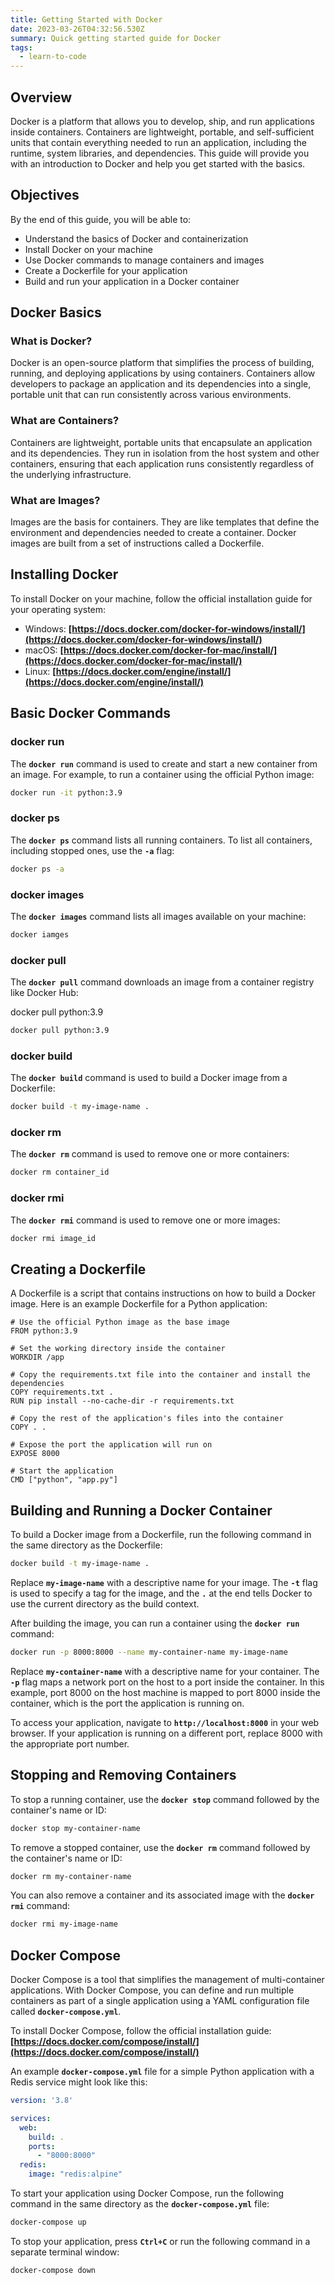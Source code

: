```yaml
---
title: Getting Started with Docker
date: 2023-03-26T04:32:56.530Z
summary: Quick getting started guide for Docker
tags:
  - learn-to-code
---
```

## **Overview**

Docker is a platform that allows you to develop, ship, and run applications inside containers. Containers are lightweight, portable, and self-sufficient units that contain everything needed to run an application, including the runtime, system libraries, and dependencies. This guide will provide you with an introduction to Docker and help you get started with the basics.

## **Objectives**

By the end of this guide, you will be able to:

- Understand the basics of Docker and containerization
- Install Docker on your machine
- Use Docker commands to manage containers and images
- Create a Dockerfile for your application
- Build and run your application in a Docker container

## **Docker Basics**

### **What is Docker?**

Docker is an open-source platform that simplifies the process of building, running, and deploying applications by using containers. Containers allow developers to package an application and its dependencies into a single, portable unit that can run consistently across various environments.

### **What are Containers?**

Containers are lightweight, portable units that encapsulate an application and its dependencies. They run in isolation from the host system and other containers, ensuring that each application runs consistently regardless of the underlying infrastructure.

### **What are Images?**

Images are the basis for containers. They are like templates that define the environment and dependencies needed to create a container. Docker images are built from a set of instructions called a Dockerfile.

## **Installing Docker**

To install Docker on your machine, follow the official installation guide for your operating system:

- Windows: **[https://docs.docker.com/docker-for-windows/install/](https://docs.docker.com/docker-for-windows/install/)**
- macOS: **[https://docs.docker.com/docker-for-mac/install/](https://docs.docker.com/docker-for-mac/install/)**
- Linux: **[https://docs.docker.com/engine/install/](https://docs.docker.com/engine/install/)**

## **Basic Docker Commands**

### **docker run**

The **`docker run`** command is used to create and start a new container from an image. For example, to run a container using the official Python image:

```bash
docker run -it python:3.9
```

### **docker ps**

The **`docker ps`** command lists all running containers. To list all containers, including stopped ones, use the **`-a`** flag:

```bash
docker ps -a
```

### **docker images**

The **`docker images`** command lists all images available on your machine:

```bash
docker iamges
```

### **docker pull**

The **`docker pull`** command downloads an image from a container registry like Docker Hub:

docker pull python:3.9

```bash
docker pull python:3.9
```

### **docker build**

The **`docker build`** command is used to build a Docker image from a Dockerfile:

```bash
docker build -t my-image-name .
```

### **docker rm**

The **`docker rm`** command is used to remove one or more containers:

```bash
docker rm container_id
```

### **docker rmi**

The **`docker rmi`** command is used to remove one or more images:

```bash
docker rmi image_id
```

## **Creating a Dockerfile**

A Dockerfile is a script that contains instructions on how to build a Docker image. Here is an example Dockerfile for a Python application:

```docker
# Use the official Python image as the base image
FROM python:3.9

# Set the working directory inside the container
WORKDIR /app

# Copy the requirements.txt file into the container and install the dependencies
COPY requirements.txt .
RUN pip install --no-cache-dir -r requirements.txt

# Copy the rest of the application's files into the container
COPY . .

# Expose the port the application will run on
EXPOSE 8000

# Start the application
CMD ["python", "app.py"]
```

## **Building and Running a Docker Container**

To build a Docker image from a Dockerfile, run the following command in the same directory as the Dockerfile:

```bash
docker build -t my-image-name .
```

Replace **`my-image-name`** with a descriptive name for your image. The **`-t`** flag is used to specify a tag for the image, and the **`.`** at the end tells Docker to use the current directory as the build context.

After building the image, you can run a container using the **`docker run`** command:

```bash
docker run -p 8000:8000 --name my-container-name my-image-name
```

Replace **`my-container-name`** with a descriptive name for your container. The **`-p`** flag maps a network port on the host to a port inside the container. In this example, port 8000 on the host machine is mapped to port 8000 inside the container, which is the port the application is running on.

To access your application, navigate to **`http://localhost:8000`** in your web browser. If your application is running on a different port, replace 8000 with the appropriate port number.

## **Stopping and Removing Containers**

To stop a running container, use the **`docker stop`** command followed by the container's name or ID:

```bash
docker stop my-container-name
```

To remove a stopped container, use the **`docker rm`** command followed by the container's name or ID:

```bash
docker rm my-container-name
```

You can also remove a container and its associated image with the **`docker rmi`** command:

```bash
docker rmi my-image-name
```

## **Docker Compose**

Docker Compose is a tool that simplifies the management of multi-container applications. With Docker Compose, you can define and run multiple containers as part of a single application using a YAML configuration file called **`docker-compose.yml`**.

To install Docker Compose, follow the official installation guide: **[https://docs.docker.com/compose/install/](https://docs.docker.com/compose/install/)**

An example **`docker-compose.yml`** file for a simple Python application with a Redis service might look like this:

```yaml
version: '3.8'

services:
  web:
    build: .
    ports:
      - "8000:8000"
  redis:
    image: "redis:alpine"
```

To start your application using Docker Compose, run the following command in the same directory as the **`docker-compose.yml`** file:

```bash
docker-compose up
```

To stop your application, press **`Ctrl+C`** or run the following command in a separate terminal window:

```bash
docker-compose down
```